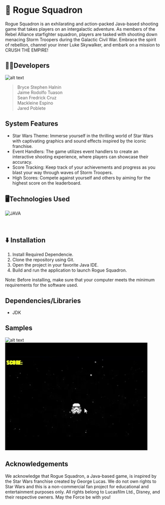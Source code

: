 # 🎯 Rogue Squadron

Rogue Squadron is an exhilarating and action-packed Java-based shooting game that takes players on an intergalactic adventure. As members of the Rebel Alliance starfighter squadron, players are tasked with shooting down menacing Storm Troopers during the Galactic Civil War. Embrace the spirit of rebellion, channel your inner Luke Skywalker, and embark on a mission to CRUSH THE EMPIRE!
## 👨‍💻Developers
![alt text](https://github.com/Brycee0101/Rogue-Squadron/blob/master/src/rougeSquadron/img/developers.gif?raw=true)
>   Bryce Stephen Halnin<br>
    Jaime Rodolfo Tuason<br>
    Sean Fredrick Cruz<br>
    Mackleine Espino<br>
    Jared Poblete<br>
    

## System Features
* Star Wars Theme: Immerse yourself in the thrilling world of Star Wars with captivating graphics and sound effects inspired by the iconic franchise.
* Event Handlers: The game utilizes event handlers to create an interactive shooting experience, where players can showcase their accuracy.
* Score Tracking: Keep track of your achievements and progress as you blast your way through waves of Storm Troopers.
* High Scores: Compete against yourself and others by aiming for the highest score on the leaderboard.


## 🖥️Technologies Used

<img align="left" alt="JAVA" width="70px" style="padding-right:10px;" src="https://cdn.jsdelivr.net/gh/devicons/devicon/icons/java/java-original.svg"/>
<br><br><br>

## ⬇️ Installation

1. Install Required Dependencie.
2. Clone the repository using Git.
3. Open the project in your favorite Java IDE.
4. Build and run the application to launch Rogue Squadron.

Note: Before installing, make sure that your computer meets the minimum requirements for the software used. <br>

## Dependencies/Libraries
* JDK

## Samples
![alt text](https://github.com/Brycee0101/Rogue-Squadron/blob/master/src/rougeSquadron/img/playbutton.gif?raw=true)
![alt text](https://github.com/Brycee0101/Rogue-Squadron/blob/master/src/rougeSquadron/img/demo.gif?raw=true)

## Acknowledgements
We acknowledge that Rogue Squadron, a Java-based game, is inspired by the Star Wars franchise created by George Lucas. We do not own rights to Star Wars and this is a non-commercial fan project for educational and entertainment purposes only. All rights belong to Lucasfilm Ltd., Disney, and their respective owners.
May the Force be with you!



